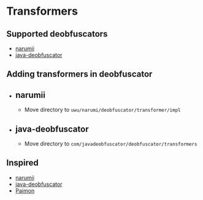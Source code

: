 # Transformers
## Supported deobfuscators
 - [narumii](https://github.com/narumii/Deobfuscator)
 - [java-deobfuscator](https://github.com/java-deobfuscator/deobfuscator)

## Adding transformers in deobfuscator
 - ## narumii
   - Move directory to `uwu/narumi/deobfuscator/transformer/impl`
 - ## java-deobfuscator
   - Move directory to `com/javadeobfuscator/deobfuscator/transformers`

## Inspired
 - [narumii](https://github.com/narumii/Deobfuscator)
 - [java-deobfuscator](https://github.com/java-deobfuscator/deobfuscator)
 - [Paimon](https://yougame.biz/members/997752/)
